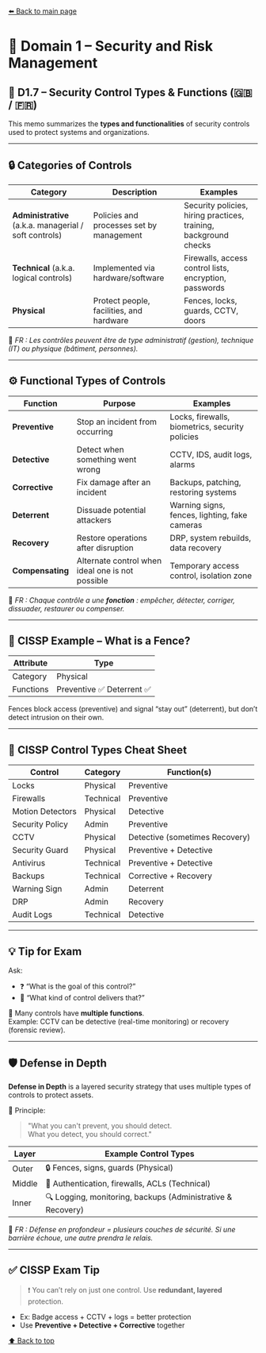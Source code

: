 [⬅️ Back to main page](../)
<a name="top"></a>

# 🧠 Domain 1 – Security and Risk Management

## 🧱 D1.7 – Security Control Types & Functions (🇬🇧 / 🇫🇷)

This memo summarizes the **types and functionalities** of security controls used to protect systems and organizations.

---

## 🔒 Categories of Controls

| Category                                               | Description                              | Examples                                                         |
| ------------------------------------------------------ | ---------------------------------------- | ---------------------------------------------------------------- |
| **Administrative** (a.k.a. managerial / soft controls) | Policies and processes set by management | Security policies, hiring practices, training, background checks |
| **Technical** (a.k.a. logical controls)                | Implemented via hardware/software        | Firewalls, access control lists, encryption, passwords           |
| **Physical**                                           | Protect people, facilities, and hardware | Fences, locks, guards, CCTV, doors                               |

🧠 _FR : Les contrôles peuvent être de type administratif (gestion), technique (IT) ou physique (bâtiment, personnes)._

---

## ⚙️ Functional Types of Controls

| Function         | Purpose                                          | Examples                                        |
| ---------------- | ------------------------------------------------ | ----------------------------------------------- |
| **Preventive**   | Stop an incident from occurring                  | Locks, firewalls, biometrics, security policies |
| **Detective**    | Detect when something went wrong                 | CCTV, IDS, audit logs, alarms                   |
| **Corrective**   | Fix damage after an incident                     | Backups, patching, restoring systems            |
| **Deterrent**    | Dissuade potential attackers                     | Warning signs, fences, lighting, fake cameras   |
| **Recovery**     | Restore operations after disruption              | DRP, system rebuilds, data recovery             |
| **Compensating** | Alternate control when ideal one is not possible | Temporary access control, isolation zone        |

🧠 _FR : Chaque contrôle a une **fonction** : empêcher, détecter, corriger, dissuader, restaurer ou compenser._

---

## 🧾 CISSP Example – What is a Fence?

| Attribute | Type                       |
| --------- | -------------------------- |
| Category  | Physical                   |
| Functions | Preventive ✅ Deterrent ✅ |

Fences block access (preventive) and signal “stay out” (deterrent), but don’t detect intrusion on their own.

---

## 📸 CISSP Control Types Cheat Sheet

| Control          | Category  | Function(s)                    |
| ---------------- | --------- | ------------------------------ |
| Locks            | Physical  | Preventive                     |
| Firewalls        | Technical | Preventive                     |
| Motion Detectors | Physical  | Detective                      |
| Security Policy  | Admin     | Preventive                     |
| CCTV             | Physical  | Detective (sometimes Recovery) |
| Security Guard   | Physical  | Preventive + Detective         |
| Antivirus        | Technical | Preventive + Detective         |
| Backups          | Technical | Corrective + Recovery          |
| Warning Sign     | Admin     | Deterrent                      |
| DRP              | Admin     | Recovery                       |
| Audit Logs       | Technical | Detective                      |

---

## 💡 Tip for Exam

Ask:

- ❓ “What is the goal of this control?”
- 🧠 “What kind of control delivers that?”

🔄 Many controls have **multiple functions**.  
Example: CCTV can be detective (real-time monitoring) or recovery (forensic review).

---

## 🛡️ Defense in Depth

**Defense in Depth** is a layered security strategy that uses multiple types of controls to protect assets.

🔄 Principle:

> "What you can't prevent, you should detect.  
> What you detect, you should correct."

| Layer  | Example Control Types                                       |
| ------ | ----------------------------------------------------------- |
| Outer  | 🔒 Fences, signs, guards (Physical)                         |
| Middle | 🔐 Authentication, firewalls, ACLs (Technical)              |
| Inner  | 🔍 Logging, monitoring, backups (Administrative & Recovery) |

🧠 _FR : Défense en profondeur = plusieurs couches de sécurité. Si une barrière échoue, une autre prendra le relais._

---

## ✅ CISSP Exam Tip

> ❗ You can’t rely on just one control. Use **redundant, layered** protection.

- Ex: Badge access + CCTV + logs = better protection
- Use **Preventive + Detective + Corrective** together

[⬆️ Back to top](#top)
